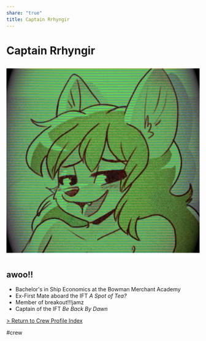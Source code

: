 ```yaml
---
share: "true"
title: Captain Rrhyngir
---
```

  
# Captain Rrhyngir  
![500x500](../Attachments/Rrhyngir.png)  
## awoo!!  
  
- Bachelor's in Ship Economics at the Bowman Merchant Academy  
- Ex-First Mate aboard the IFT *A Spot of Tea?*  
- Member of breakout!!!jamz  
- Captain of the IFT *Be Back By Dawn*  
  
[> Return to Crew Profile Index](./index.md)  
  
#crew